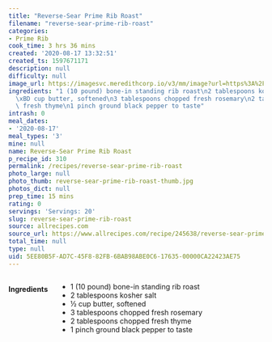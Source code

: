 ```yaml
---
title: "Reverse-Sear Prime Rib Roast"
filename: "reverse-sear-prime-rib-roast"
categories:
- Prime Rib
cook_time: 3 hrs 36 mins
created: '2020-08-17 13:32:51'
created_ts: 1597671171
description: null
difficulty: null
image_url: https://imagesvc.meredithcorp.io/v3/mm/image?url=https%3A%2F%2Fimages.media-allrecipes.com%2Fuserphotos%2F6169675.jpg&w=343&h=343&c=sc&poi=face&q=85
ingredients: "1 (10 pound) bone-in standing rib roast\n2 tablespoons kosher salt\n\
  \xBD cup butter, softened\n3 tablespoons chopped fresh rosemary\n2 tablespoons chopped\
  \ fresh thyme\n1 pinch ground black pepper to taste"
intrash: 0
meal_dates:
- '2020-08-17'
meal_types: '3'
mine: null
name: Reverse-Sear Prime Rib Roast
p_recipe_id: 310
permalink: /recipes/reverse-sear-prime-rib-roast
photo_large: null
photo_thumb: reverse-sear-prime-rib-roast-thumb.jpg
photos_dict: null
prep_time: 15 mins
rating: 0
servings: 'Servings: 20'
slug: reverse-sear-prime-rib-roast
source: allrecipes.com
source_url: https://www.allrecipes.com/recipe/245638/reverse-sear-prime-rib-roast/
total_time: null
type: null
uid: 5EE80B5F-AD7C-45F8-82FB-6BAB98ABE0C6-17635-00000CA22423AE75
---
```

<div class="large-8 medium-7 columns" id="writeup">	</div><!-- #writeup -->
</div><!-- #row-one -->
<div class="row" id="row-two">	<div class="medium-4 small-5 columns" id="ingredients"><h4>Ingredients</h4><div class="box box-ingredients content"><ul>
<li>1 (10 pound) bone-in standing rib roast</li>
<li>2 tablespoons kosher salt</li>
<li>½ cup butter, softened</li>
<li>3 tablespoons chopped fresh rosemary</li>
<li>2 tablespoons chopped fresh thyme</li>
<li>1 pinch ground black pepper to taste</li>
</ul>
</div>	</div>	<div class="medium-6 small-7 columns" id="directions">	</div>
